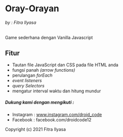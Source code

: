 # Oray-Orayan
###### _by : Fitra Ilyasa_
Game sederhana dengan Vanilla Javascript

## Fitur
* Tautan file JavaScript dan CSS pada file HTML anda
* fungsi panah _(arrow functions)_
* perulangan _forEach_
* _event listeners_
* _query Selectors_
* mengatur interval waktu dan hitung mundur

##### Dukung kami dengan mengikuti :
- Instagram : www.instagram.com/droid_code
- Facebook : facebook.com/droidcode12

Copyright (c) 2021 Fitra Ilyasa
